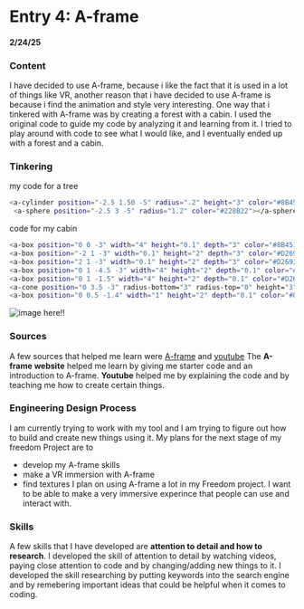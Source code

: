 # Entry 4: A-frame
#### 2/24/25

### Content
I have decided to use A-frame, because i like the fact that it is used in a lot of things like VR, another reason that i have decided to use A-frame is because i find the animation and style very interesting. One way that i tinkered with A-frame was by creating a forest with a cabin. I used the original code to guide my code by analyzing it and learning from it. I tried to play around with code to see what I would like, and I eventually ended up with a forest and a cabin.

### Tinkering
my code for a tree
```bash
<a-cylinder position="-2.5 1.50 -5" radius=".2" height="3" color="#8B4513"></a-cylinder>
 <a-sphere position="-2.5 3 -5" radius="1.2" color="#228B22"></a-sphere>
```
code for my cabin
```bash
<a-box position="0 0 -3" width="4" height="0.1" depth="3" color="#8B4513"></a-box>
<a-box position="-2 1 -3" width="0.1" height="2" depth="3" color="#D2691E"></a-box>
<a-box position="2 1 -3" width="0.1" height="2" depth="3" color="#D2691E"></a-box>
<a-box position="0 1 -4.5 -3" width="4" height="2" depth="0.1" color="#D2691E"></a-box>
<a-box position="0 1 -1.5" width="4" height="2" depth="0.1" color="#D2691E"></a-box>
<a-cone position="0 3.5 -3" radius-bottom="3" radius-top="0" height="3" color="#A52A2A"></a-cone>
<a-box position="0 0.5 -1.4" width="1" height="2" depth="0.1" color="#8B4513"></a-box
```
![image here!!](https://github.com/user-attachments/assets/86aae917-8671-47f3-85fa-2644601364a2)
### Sources
A few sources that helped me learn were [A-frame](https://aframe.io/) and [youtube](https://www.youtube.com/) The **A-frame website** helped me learn by giving me starter code and an introduction to A-frame. **Youtube** helped me by explaining the code and by teaching me how to create certain things. 

### Engineering Design Process
I am currently trying to work with my tool and I am trying to figure out how to build and create new things using it. My plans for the next stage of my freedom Project are to
* develop my A-frame skills
* make a VR immersion with A-frame
* find textures
  I plan on using A-frame a lot in my Freedom project. I want to be able to make a very immersive experince that people can use and interact with.

### Skills
A few skills that I have developed are **attention to detail and how to research**. I developed the skill of attention to detail by watching videos, paying close attention to code and by changing/adding new things to it. I developed the skill researching by putting keywords into the search engine and by remebering important ideas that could be helpful when it comes to coding.
